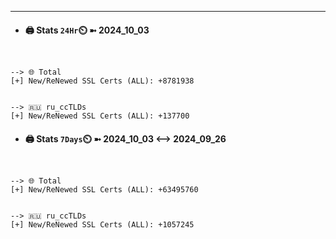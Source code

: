 

---
- #### 🖨️ **Stats** `24Hr`⏲️ ➼ 2024_10_03
```console


--> 🌐 Total
[+] New/ReNewed SSL Certs (ALL): +8781938


--> 🇷🇺 ru_ccTLDs
[+] New/ReNewed SSL Certs (ALL): +137700

```

- #### 🖨️ **Stats** `7Days`⏲️ ➼ 2024_10_03 <--> 2024_09_26
```console


--> 🌐 Total
[+] New/ReNewed SSL Certs (ALL): +63495760


--> 🇷🇺 ru_ccTLDs
[+] New/ReNewed SSL Certs (ALL): +1057245

```

